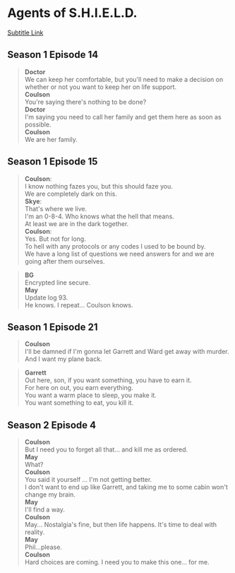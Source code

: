 # Agents of S.H.I.E.L.D.

[Subtitle Link](http://transcripts.foreverdreaming.org/viewforum.php?f=140)
## Season 1 Episode 14

>**Doctor**  
>We can keep her comfortable, but you'll need to make a decision on whether or not you want to keep her on life support.  
>**Coulson**  
>You're saying there's nothing to be done?  
>**Doctor**  
>I'm saying you need to call her family and get them here as soon as possible.  
>**Coulson**  
>We are her family.  



## Season 1 Episode 15


>**Coulson**:   
> I know nothing fazes you, but this should faze you.   
> We are completely dark on this.    
>**Skye**:    
>That's where we live.     
>I'm an 0-8-4. Who knows what the hell that means.  
>At least we are in the dark together.  
>**Coulson**:   
>Yes. But not for long.   
>To hell with any protocols or any codes I used to be bound by.  
>We have a long list of questions we need answers for and we are going after them ourselves.  

>**BG**  
>Encrypted line secure.  
>**May**  
>Update log 93.  
>He knows. I repeat... Coulson knows.  

## Season 1 Episode 21

>**Coulson**  
>I'll be damned if I'm gonna let Garrett and Ward get away with murder.  
>And I want my plane back.

>**Garrett**  
>Out here, son, if you want something, you have to earn it.   
>For here on out, you earn everything.   
>You want a warm place to sleep, you make it.   
>You want something to eat, you kill it.  

## Season 2 Episode 4

>**Coulson**    
>But I need you to forget all that... and kill me as ordered.  
>**May**    
>What?  
>**Coulson**   
>You said it yourself ... I'm not getting better.   
>I don't want to end up like Garrett, and taking me to some cabin won't change my brain.  
>**May**     
>I'll find a way.  
>**Coulson**   
>May... Nostalgia's fine, but then life happens. It's time to deal with reality.  
>**May**    
>Phil...please.  
>**Coulson**    
>Hard choices are coming. I need you to make this one... for me.  


